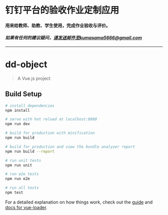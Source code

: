# 钉钉平台的验收作业定制应用

#### 用来给教师、助教、学生使用，完成作业验收与评价。

#### *如果有任何的建议疑问，请发送邮件至kumasama5666@gmail.com*

***

# dd-object

> A Vue.js project

## Build Setup

``` bash
# install dependencies
npm install

# serve with hot reload at localhost:8080
npm run dev

# build for production with minification
npm run build

# build for production and view the bundle analyzer report
npm run build --report

# run unit tests
npm run unit

# run e2e tests
npm run e2e

# run all tests
npm test
```

For a detailed explanation on how things work, check out the [guide](http://vuejs-templates.github.io/webpack/) and [docs for vue-loader](http://vuejs.github.io/vue-loader).
